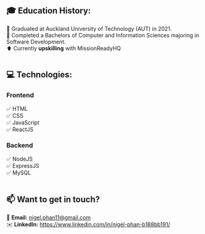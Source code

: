 ## 🎓 Education History:
   🏫 Graduated at Auckland University of Technology (AUT) in 2021.
   <br/>
   📜 Completed a Bachelors of Computer and Information Sciences majoring in Software Development.
   <br/>
   ⬆️ Currently **upskilling** with MissionReadyHQ
<br/>
<br/>
## 💻 Technologies:
  ### Frontend
   ✅ HTML
   <br/>
   ✅ CSS
   <br/>
   ✅ JavaScript
   <br/>
   ✅ ReactJS
    
  ### Backend
   ✅ NodeJS
   <br/>
   ✅ ExpressJS
   <br/>
   ✅ MySQL
<br/>
<br/>

## 📫 Want to get in touch? 
   📧 **Email:** nigel.phan11@gmail.com
   <br/>
   ✉️ **LinkedIn:** https://www.linkedin.com/in/nigel-phan-b188bb191/

<!--
**nigelph/nigelph** is a ✨ _special_ ✨ repository because its `README.md` (this file) appears on your GitHub profile.

Here are some ideas to get you started:

- 🔭 I’m currently working on ...
- 🌱 I’m currently learning ...
- 👯 I’m looking to collaborate on ...
- 🤔 I’m looking for help with ...
- 💬 Ask me about ...
- 📫 How to reach me: 
- 😄 Pronouns: ...
- ⚡ Fun fact: ...
-->
